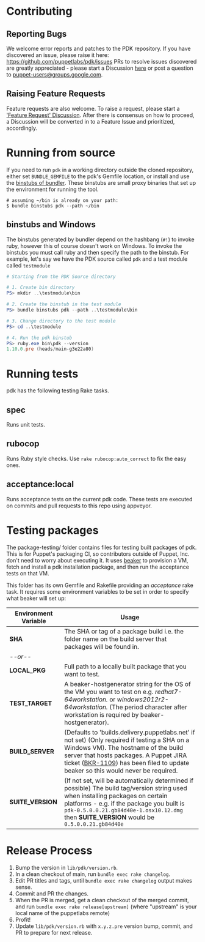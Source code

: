 # Contributing

## Reporting Bugs

We welcome error reports and patches to the PDK repository.
If you have discovered an issue, please raise it here: https://github.com/puppetlabs/pdk/issues
PRs to resolve issues discovered are greatly appreciated - please start a Discussion [here](https://github.com/puppetlabs/pdk/discussions) or post a question to [puppet-users@groups.google.com](https://groups.google.com/forum/#!forum/puppet-users).

## Raising Feature Requests

Feature requests are also welcome.
To raise a request, please start a ['Feature Request' Discussion](https://github.com/puppetlabs/pdk/discussions/categories/feature-request).
After there is consensus on how to proceed, a Discussion will be converted in to a Feature Issue and prioritized, accordingly.

# Running from source

If you need to run `pdk` in a working directory outside the cloned repository, either set `BUNDLE_GEMFILE` to the pdk's Gemfile location, or install and use the [binstubs of bundler](http://bundler.io/v1.15/bundle_binstubs.html). These binstubs are small proxy binaries that set up the environment for running the tool.

```
# assuming ~/bin is already on your path:
$ bundle binstubs pdk --path ~/bin
```

## binstubs and Windows

The binstubs generated by bundler depend on the hashbang (`#!`) to invoke ruby, however this of course doesn't work on Windows. To invoke the binstubs you must call ruby and then specify the path to the binstub. For example, let's say we have the PDK source called `pdk` and a test module called `testmodule`

``` powershell
# Starting from the PDK Source directory

# 1. Create bin directory
PS> mkdir ..\testmodule\bin

# 2. Create the binstub in the test module
PS> bundle binstubs pdk --path ..\testmodule\bin

# 3. Change directory to the test module
PS> cd ..\testmodule

# 4. Run the pdk binstub
PS> ruby.exe bin\pdk --version
1.10.0.pre (heads/main-g3e22a80)
```

# Running tests

pdk has the following testing Rake tasks.

## spec

Runs unit tests.

## rubocop

Runs Ruby style checks. Use `rake rubocop:auto_correct` to fix the easy ones.

## acceptance:local

Runs acceptance tests on the current pdk code. These tests are executed on commits and pull requests to this repo using appveyor.

# Testing packages

The package-testing/ folder contains files for testing built packages of pdk. This is for Puppet's packaging CI, so contributors outside of Puppet, Inc. don't need to worry about executing it. It uses [beaker](https://github.com/puppetlabs/beaker) to provision a VM, fetch and install a pdk installation package, and then run the acceptance tests on that VM.

This folder has its own Gemfile and Rakefile providing an _acceptance_ rake task. It requires some environment variables to be set in order to specify what beaker will set up:

Environment Variable | Usage
---------------------|------
**SHA** | The SHA or tag of a package build i.e. the folder name on the build server that packages will be found in.
*--or--* |
**LOCAL_PKG** | Full path to a locally built package that you want to test.
**TEST_TARGET** | A beaker-hostgenerator string for the OS of the VM you want to test on e.g. _redhat7-64workstation._ or _windows2012r2-64workstation._ (The period character after workstation is required by beaker-hostgenerator).
**BUILD_SERVER** | (Defaults to 'builds.delivery.puppetlabs.net' if not set) (Only required if testing a SHA on a Windows VM). The hostname of the build server that hosts packages. A Puppet JIRA ticket ([BKR-1109](https://tickets.puppetlabs.com/browse/BKR-1109)) has been filed to update beaker so this would never be required.
**SUITE_VERSION** | (If not set, will be automatically determined if possible) The build tag/version string used when installing packages on certain platforms - e.g. if the package you built is `pdk-0.5.0.0.21.gb84d40e-1.osx10.12.dmg` then **SUITE_VERSION** would be `0.5.0.0.21.gb84d40e`

# Release Process

1. Bump the version in `lib/pdk/version.rb`.
1. In a clean checkout of main, run `bundle exec rake changelog`.
1. Edit PR titles and tags, until `bundle exec rake changelog` output makes sense.
1. Commit and PR the changes.
1. When the PR is merged, get a clean checkout of the merged commit, and run `bundle exec rake release[upstream]` (where "upstream" is your local name of the puppetlabs remote)
1. Profit!
1. Update `lib/pdk/version.rb` with `x.y.z.pre` version bump, commit, and PR to prepare for next release.
